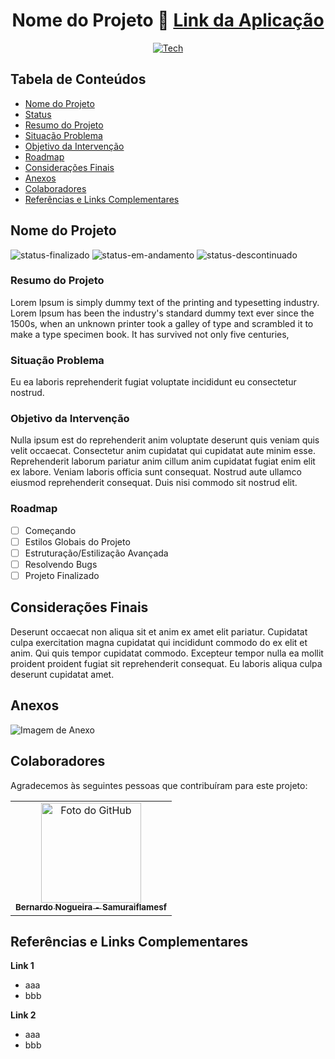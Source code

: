 <div align="center">
  
# Nome do Projeto 📁 <a href="#">Link da Aplicação</a>
  
</div>
<div align="center">
  
[![Tech](https://skillicons.dev/icons?i=html,css,js)](https://skillicons.dev)

</div>

## Tabela de Conteúdos

- [Nome do Projeto](#nome-do-projeto)
- [Status](#status)
- [Resumo do Projeto](#resumo-do-projeto)
- [Situação Problema](#situação-problema)
- [Objetivo da Intervenção](#objetivo-da-intervenção)
- [Roadmap](#Roadmap)
- [Considerações Finais](#considerações-finais)
- [Anexos](#anexos)
- [Colaboradores](#colaboradores)
- [Referências e Links Complementares](#referências-e-links-complementares)

## Nome do Projeto

![status-finalizado](https://user-images.githubusercontent.com/62897976/185768561-589083e1-f18f-480b-9709-0ca24acf9c6d.svg)
![status-em-andamento](https://user-images.githubusercontent.com/62897976/185768581-1d051a52-2e60-4378-b31d-39028cbfb5c8.svg)
![status-descontinuado](https://user-images.githubusercontent.com/62897976/185768580-1dcbe992-a35c-4f36-8b2b-14d469203d02.svg)

### Resumo do Projeto

Lorem Ipsum is simply dummy text of the printing and typesetting industry. Lorem Ipsum has been the industry's standard dummy text ever since the 1500s, when an unknown printer took a galley of type and scrambled it to make a type specimen book. It has survived not only five centuries,

### Situação Problema

Eu ea laboris reprehenderit fugiat voluptate incididunt eu consectetur nostrud.

### Objetivo da Intervenção

Nulla ipsum est do reprehenderit anim voluptate deserunt quis veniam quis velit occaecat. Consectetur anim cupidatat qui cupidatat aute minim esse. Reprehenderit laborum pariatur anim cillum anim cupidatat fugiat enim elit ex labore. Veniam laboris officia sunt consequat. Nostrud aute ullamco eiusmod reprehenderit consequat. Duis nisi commodo sit nostrud elit.

### Roadmap

- [ ] Começando
- [ ] Estilos Globais do Projeto
- [ ] Estruturação/Estilização Avançada
- [ ] Resolvendo Bugs
- [ ] Projeto Finalizado

## Considerações Finais

Deserunt occaecat non aliqua sit et anim ex amet elit pariatur. Cupidatat culpa exercitation magna cupidatat qui incididunt commodo do ex elit et anim. Qui quis tempor cupidatat commodo. Excepteur tempor nulla ea mollit proident proident fugiat sit reprehenderit consequat. Eu laboris aliqua culpa deserunt cupidatat amet.

## Anexos

![Imagem de Anexo](#) <!-- Inserir o link da imagem aqui -->

## Colaboradores

Agradecemos às seguintes pessoas que contribuíram para este projeto:

<table>
  <tr>
    <td align="center">
      <a href="https://github.com/Samuraiflamesf">
          <img src="https://avatars.githubusercontent.com/u/62897976?s=400&u=afa8e717adda64a162c125cbbbcdfa187b86348a&v=4" width="160px;" alt="Foto do GitHub">
          <br>
          <sub>
            <b>Bernardo Nogueira - Samuraiflamesf</b>
          </sub>
      </a>
    </td>
  </tr>
</table>

## Referências e Links Complementares

**Link 1**

- aaa
- bbb

**Link 2**

- aaa
- bbb
